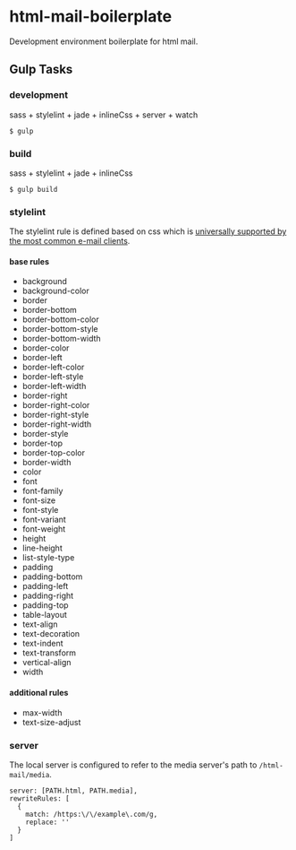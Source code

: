 # html-mail-boilerplate

Development environment boilerplate for html mail.

## Gulp Tasks

### development

sass + stylelint + jade + inlineCss + server + watch

```
$ gulp
```

### build

sass + stylelint + jade + inlineCss

```
$ gulp build
```

### stylelint

The stylelint rule is defined based on css which is [universally supported by the most common e-mail clients](http://www.emailology.org/#3).

#### base rules

- background
- background-color
- border
- border-bottom
- border-bottom-color
- border-bottom-style
- border-bottom-width
- border-color
- border-left
- border-left-color
- border-left-style
- border-left-width
- border-right
- border-right-color
- border-right-style
- border-right-width
- border-style
- border-top
- border-top-color
- border-width
- color
- font
- font-family
- font-size
- font-style
- font-variant
- font-weight
- height
- line-height
- list-style-type
- padding
- padding-bottom
- padding-left
- padding-right
- padding-top
- table-layout
- text-align
- text-decoration
- text-indent
- text-transform
- vertical-align
- width

#### additional rules 

- max-width
- text-size-adjust
  

### server

The local server is configured to refer to the media server's path to `/html-mail/media`.

```
server: [PATH.html, PATH.media],
rewriteRules: [
  {
    match: /https:\/\/example\.com/g,
    replace: ''
  }
]
```
